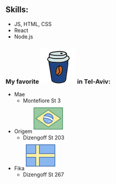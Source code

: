 ## **Skills:**
* JS, HTML, CSS
* React
* Node.js


### My favorite <img src="images/coffee-to-go.png"> in Tel-Aviv:
* Mae
  * Montefiore St 3
* Origem <img src="images/brazil.png">
  * Dizengoff St 203
* Fika <img src="images/sweden.png">
  * Dizengoff St 267
